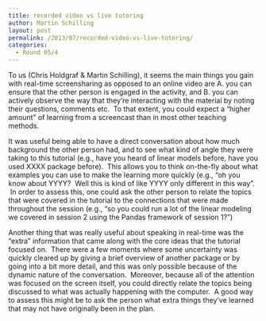 ```yaml
---
title: recorded video vs live tutoring
author: Martin Schilling
layout: post
permalink: /2013/07/recorded-video-vs-live-tutoring/
categories:
  - Round 05/4
---
```

To us (Chris Holdgraf & Martin Schilling), it seems the main things you gain with real-time screensharing as opposed to an online video are A. you can ensure that the other person is engaged in the activity, and B. you can actively observe the way that they’re interacting with the material by noting their questions, comments etc.  To that extent, you could expect a &#8220;higher amount&#8221; of learning from a screencast than in most other teaching methods.

It was useful being able to have a direct conversation about how much background the other person had, and to see what kind of angle they were taking to this tutorial (e.g., have you heard of linear models before, have you used XXXX package before).  This allows you to think on-the-fly about what examples you can use to make the learning more quickly (e.g., “oh you know about YYYY?  Well this is kind of like YYYY only different in this way”.  In order to assess this, one could ask the other person to relate the topics that were covered in the tutorial to the connections that were made throughout the session (e.g., “so you could run a lot of the linear modeling we covered in session 2 using the Pandas framework of session 1?”)

Another thing that was really useful about speaking in real-time was the “extra” information that came along with the core ideas that the tutorial focused on.  There were a few moments where some uncertainty was quickly cleared up by giving a brief overview of another package or by going into a bit more detail, and this was only possible because of the dynamic nature of the conversation.  Moreover, because all of the attention was focused on the screen itself, you could directly relate the topics being discussed to what was actually happening with the computer.  A good way to assess this might be to ask the person what extra things they’ve learned that may not have originally been in the plan.  